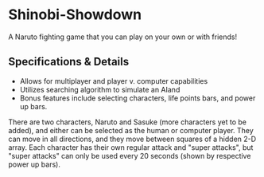 # Shinobi-Showdown
A Naruto fighting game that you can play on your own or with friends!
  
## Specifications & Details
- Allows for multiplayer and player v. computer capabilities
- Utilizes searching algorithm to simulate an AIand
- Bonus features include selecting characters, life points bars, and power up bars.

There are two characters, Naruto and Sasuke (more characters yet to be added), and either can be selected as 
the human or computer player. They can move in all directions, and they move between squares of a hidden 2-D array.
Each character has their own regular attack and "super attacks", 
but "super attacks" can only be used every 20 seconds (shown by respective power up bars).

   
   
  

  
